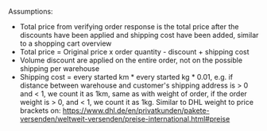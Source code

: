 Assumptions:
- Total price from verifying order response is the total price after the discounts have been applied and shipping cost have been added, similar to a shopping cart overview
- Total price = Original price x order quantity - discount + shipping cost
- Volume discount are applied on the entire order, not on the possible shipping per warehouse
- Shipping cost = every started km * every started kg * 0.01, e.g. if distance between warehouse and customer's shipping address is > 0 and < 1, we count it as 1km, same as with weight of order, if the order weight is > 0, and < 1, we count it as 1kg. Similar to DHL weight to price brackets on: https://www.dhl.de/en/privatkunden/pakete-versenden/weltweit-versenden/preise-international.html#preise